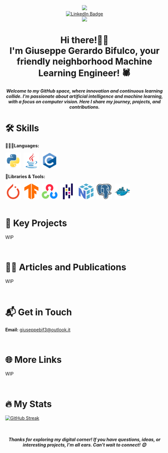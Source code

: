 <div id="header" align="center">
  <img src="https://i.ibb.co/myzhnJh/aa27619b-cc63-4afd-8503-29800cade7e2.jpg" width="200"/>
</div>

<div id="badges" align="center">
  <a href="https://www.linkedin.com/in/ggbif/">
    <img src="https://img.shields.io/badge/LinkedIn-blue?style=flat&logo=linkedin&logoColor=white" alt="LinkedIn Badge"/>
  </a>
</div>
<div id="visit_counter" align="center">
  <img src="https://komarev.com/ghpvc/?username=beefulco&style=flat&color=red"/>
</div>
<div align="center">
  <h1>
    Hi there!👋🏻<br>
    I'm Giuseppe Gerardo Bifulco, your friendly neighborhood Machine Learning Engineer! 🕷️
  </h1>
  
</div>
 
<div align="center">
  <h5>
  Welcome to my GitHub space, where innovation and continuous learning collide. I'm passionate about artificial intelligence and machine learning, with a focus on computer vision. Here I share my journey, projects, and contributions.</h5>
</div>


# :hammer_and_wrench: Skills

🧑🏻‍💻**Languages:** 
<div>
  <img src="https://github.com/devicons/devicon/blob/master/icons/python/python-original.svg" title="Python" alt="Python" width="50" height="50"/>&nbsp;
  <img src="https://github.com/devicons/devicon/blob/master/icons/java/java-original.svg" title="Java" alt="Java" width="50" height="50"/>&nbsp;
  <img src="https://github.com/devicons/devicon/blob/master/icons/c/c-original.svg" title="C" alt="C" width="50" height="50"/>&nbsp;
</div>


🧰**Libraries & Tools:**
<div>
  <img src="https://github.com/devicons/devicon/blob/master/icons/pytorch/pytorch-original.svg" title="PyTorch" alt="PyTorch" width="50" height="50"/>&nbsp;
  <img src="https://github.com/devicons/devicon/blob/master/icons/tensorflow/tensorflow-original.svg" title="Tensorflow" alt="Tensorflow" width="50" height="50"/>&nbsp;
  <img src="https://github.com/devicons/devicon/blob/master/icons/opencv/opencv-original.svg" title="OpenCV" alt="OpenCV" width="50" height="50"/>&nbsp;
  <img src="https://github.com/devicons/devicon/blob/master/icons/pandas/pandas-original.svg" title="Pandas" alt="Pandas" width="50" height="50"/>&nbsp;
  <img src="https://github.com/devicons/devicon/blob/master/icons/numpy/numpy-original.svg" title="Numpy" alt="Numpy" width="50" height="50"/>&nbsp;
  <img src="https://github.com/devicons/devicon/blob/master/icons/postgresql/postgresql-original.svg" title="postgresql" alt="postgresql" width="50" height="50"/>&nbsp;
  <img src="https://github.com/devicons/devicon/blob/master/icons/docker/docker-original.svg" title="docker" alt="docker" width="50" height="50"/>&nbsp;
</div>

<br>

# 🚀 Key Projects

WIP

<br>

# ✍🏻 Articles and Publications

WIP

<br>

# 📬 Get in Touch
**Email:**
[giuseppebif3@outlook.it](mailto:giuseppebif3@outlook.it)

<br>

# 🌐 More Links

WIP

<br>

# 🔥 My Stats
[![GitHub Streak](http://github-readme-streak-stats.herokuapp.com?user=NeuralWebCrawler&theme=dark&background=000000)](https://git.io/streak-stats)

<br>

<div align="center">
  <h5>
    Thanks for exploring my digital corner! If you have questions, ideas, or interesting projects, I'm all ears. Can't wait to connect! 😊
  </h5>
</div>

